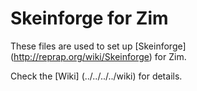 # Skeinforge for Zim
These files are used to set up [Skeinforge] (http://reprap.org/wiki/Skeinforge) for Zim.

Check the [Wiki] (../../../../wiki) for details.
